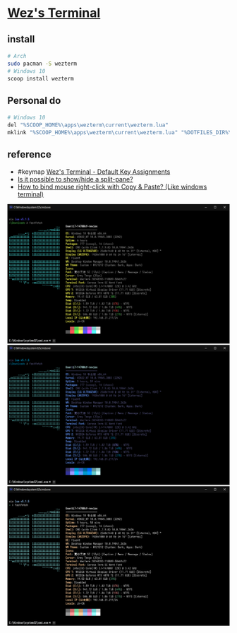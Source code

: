 # [Wez's Terminal](https://github.com/wezterm/wezterm)

## install

```sh
# Arch
sudo pacman -S wezterm
# Windows 10
scoop install wezterm
```

## Personal do

```sh
# Windows 10
del "%SCOOP_HOME%\apps\wezterm\current\wezterm.lua"
mklink "%SCOOP_HOME%\apps\wezterm\current\wezterm.lua" "%DOTFILES_DIR%\.config\wezterm\wezterm.lua"
```

## reference

- #keymap [Wez's Terminal - Default Key Assignments](https://wezterm.org/config/default-keys.html)
- [Is it possible to show/hide a split-pane?](https://github.com/wezterm/wezterm/discussions/3779)
- [How to bind mouse right-click with Copy & Paste? (Like windows terminal)](https://github.com/wezterm/wezterm/discussions/3541)

![color_vanta](/_image/opt/wezterm/color_vanta.png)
![color_visiblue](/_image/opt/wezterm/color_visiblue.png)
![color_visibone](/_image/opt/wezterm/color_visibone.png)

